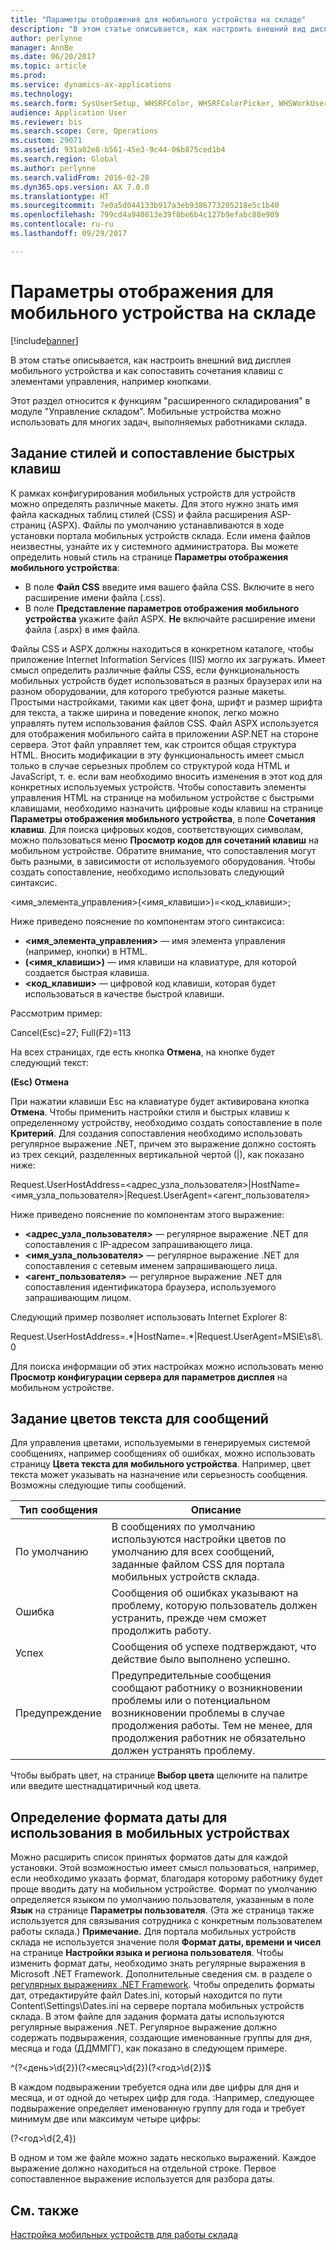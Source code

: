 ```yaml
---
title: "Параметры отображения для мобильного устройства на складе"
description: "В этом статье описывается, как настроить внешний вид дисплея мобильного устройства и как сопоставить сочетания клавиш с элементами управления, например кнопками."
author: perlynne
manager: AnnBe
ms.date: 06/20/2017
ms.topic: article
ms.prod: 
ms.service: dynamics-ax-applications
ms.technology: 
ms.search.form: SysUserSetup, WHSRFColor, WHSRFColorPicker, WHSWorkUserDisplaySettings
audience: Application User
ms.reviewer: bis
ms.search.scope: Core, Operations
ms.custom: 29071
ms.assetid: 931a02e8-b561-45e3-9c44-06b875ced1b4
ms.search.region: Global
ms.author: perlynne
ms.search.validFrom: 2016-02-28
ms.dyn365.ops.version: AX 7.0.0
ms.translationtype: HT
ms.sourcegitcommit: 7e0a5d044133b917a3eb9386773205218e5c1b40
ms.openlocfilehash: 799cd4a940813e39f8be6b4c127b9efabc88e909
ms.contentlocale: ru-ru
ms.lasthandoff: 09/29/2017

---
```


# <a name="warehouse-mobile-device-display-settings"></a>Параметры отображения для мобильного устройства на складе

[!include[banner](../includes/banner.md)]


В этом статье описывается, как настроить внешний вид дисплея мобильного устройства и как сопоставить сочетания клавиш с элементами управления, например кнопками. 

Этот раздел относится к функциям "расширенного складирования" в модуле "Управление складом". Мобильные устройства можно использовать для многих задач, выполняемых работниками склада.

## <a name="specify-styles-and-map-keyboard-shortcuts"></a>Задание стилей и сопоставление быстрых клавиш
К рамках конфигурирования мобильных устройств для устройств можно определять различные макеты. Для этого нужно знать имя файла каскадных таблиц стилей (CSS) и файла расширения ASP-страниц (ASPX). Файлы по умолчанию устанавливаются в ходе установки портала мобильных устройств склада. Если имена файлов неизвестны, узнайте их у системного администратора. Вы можете определить новый стиль на странице **Параметры отображения мобильного устройства**:

-    В поле **Файл CSS** введите имя вашего файла CSS. Включите в него расширение имени файла (.css).
-   В поле **Представление параметров отображения мобильного устройства** укажите файл ASPX. **Не** включайте расширение имени файла (.aspx) в имя файла.

Файлы CSS и ASPX должны находиться в конкретном каталоге, чтобы приложение Internet Information Services (IIS) могло их загружать. Имеет смысл определить различные файлы CSS, если функциональность мобильных устройств будет использоваться в разных браузерах или на разном оборудовании, для которого требуются разные макеты. Простыми настройками, такими как цвет фона, шрифт и размер шрифта для текста, а также ширина и поведение кнопок, легко можно управлять путем использования файлов CSS. Файл ASPX используется для отображения мобильного сайта в приложении ASP.NET на стороне сервера. Этот файл управляет тем, как строится общая структура HTML. Вносить модификации в эту функциональность имеет смысл только в случае серьезных проблем со структурой кода HTML и JavaScript, т. е. если вам необходимо вносить изменения в этот код для конкретных используемых устройств. Чтобы сопоставить элементы управления HTML на странице на мобильном устройстве с быстрыми клавишами, необходимо назначить цифровые коды клавиш на странице **Параметры отображения мобильного устройства**, в поле **Сочетания клавиш**. Для поиска цифровых кодов, соответствующих символам, можно пользоваться меню **Просмотр кодов для сочетаний клавиш** на мобильном устройстве. Обратите внимание, что сопоставления могут быть разными, в зависимости от используемого оборудования. Чтобы создать сопоставление, необходимо использовать следующий синтаксис.

&lt;имя_элемента_управления&gt;(&lt;имя_клавиши&gt;)=&lt;код_клавиши&gt;;

Ниже приведено пояснение по компонентам этого синтаксиса:

-   **&lt;имя_элемента_управления&gt;** — имя элемента управления (например, кнопки) в HTML.
-   **(&lt;имя_клавиши&gt;)** — имя клавиши на клавиатуре, для которой создается быстрая клавиша.
-   **&lt;код_клавиши&gt;** — цифровой код клавиши, которая будет использоваться в качестве быстрой клавиши.

Рассмотрим пример:

Cancel(Esc)=27; Full(F2)=113

На всех страницах, где есть кнопка **Отмена**, на кнопке будет следующий текст:

**(Esc) Отмена**

При нажатии клавиши Esc на клавиатуре будет активирована кнопка **Отмена**. Чтобы применить настройки стиля и быстрых клавиш к определенному устройству, необходимо создать сопоставление в поле **Критерий**. Для создания сопоставления необходимо использовать регулярное выражение .NET, причем это выражение должно состоять из трех секций, разделенных вертикальной чертой (|), как показано ниже:

Request.UserHostAddress=&lt;адрес_узла_пользователя&gt;|HostName=&lt;имя_узла_пользователя&gt;|Request.UserAgent=&lt;агент_пользователя&gt;

Ниже приведено пояснение по компонентам этого выражение:

-   **&lt;адрес_узла_пользователя&gt;** — регулярное выражение .NET для сопоставления с IP-адресом запрашивающего лица.
-   **&lt;имя_узла_пользователя&gt;** — регулярное выражение .NET для сопоставления с сетевым именем запрашивающего лица.
-   **&lt;агент_пользователя&gt;** — регулярное выражение .NET для сопоставления идентификатора браузера, используемого запрашивающим лицом.

Следующий пример позволяет использовать Internet Explorer 8:

Request.UserHostAddress=.\*|HostName=.\*|Request.UserAgent=MSIE\\s8\\.0

Для поиска информации об этих настройках можно использовать меню **Просмотр конфигурации сервера для параметров дисплея** на мобильном устройстве.

## <a name="define-text-colors-for-messages"></a>Задание цветов текста для сообщений
Для управления цветами, используемыми в генерируемых системой сообщениях, например сообщениях об ошибках, можно использовать страницу **Цвета текста для мобильного устройства**. Например, цвет текста может указывать на назначение или серьезность сообщения. Возможны следующие типы сообщений.

| Тип сообщения | Описание                                                                                                                                                                            |
|--------------|----------------------------------------------------------------------------------------------------------------------------------------------------------------------------------------|
| По умолчанию      | В сообщениях по умолчанию используются настройки цветов по умолчанию для всех сообщений, заданные файлом CSS для портала мобильных устройств склада.                                                   |
| Ошибка        | Сообщения об ошибках указывают на проблему, которую пользователь должен устранить, прежде чем сможет продолжить работу.                                                                                             |
| Успех      | Сообщения об успехе подтверждают, что действие было выполнено успешно.                                                                                                                                |
| Предупреждение      | Предупредительные сообщения сообщают работнику о возникновении проблемы или о потенциальном возникновении проблемы в случае продолжения работы. Тем не менее, для продолжения работник не обязательно должен устранять проблему. |

Чтобы выбрать цвет, на странице **Выбор цвета** щелкните на палитре или введите шестнадцатиричный код цвета.

## <a name="define-the-date-format-to-use-on-mobile-devices"></a>Определение формата даты для использования в мобильных устройствах
Можно расширить список принятых форматов даты для каждой установки. Этой возможностью имеет смысл пользоваться, например, если необходимо указать формат, благодаря которому работнику будет проще вводить дату на мобильном устройстве. Формат по умолчанию определяется языком по умолчанию пользователя, указанным в поле **Язык** на странице **Параметры пользователя**. (Эта же страница также используется для связывания сотрудника с конкретным пользователем работы склада.) **Примечание.** Для портала мобильных устройств склада не используется значение поля **Формат даты, времени и чисел** на странице **Настройки языка и региона пользователя**. Чтобы изменить формат даты, необходимо знать регулярные выражения в Microsoft .NET Framework. Дополнительные сведения см. в разделе о [регулярных выражениях .NET Framework](http://go.microsoft.com/fwlink/?LinkId=391260). Чтобы определить форматы дат, отредактируйте файл Dates.ini, который находится по пути Content\\Settings\\Dates.ini на сервере портала мобильных устройств склада. В этом файле для задания формата даты используются регулярные выражения .NET. Регулярное выражение должно содержать подвыражения, создающие именованные группы для дня, месяца и года (ДДММГГ), как показано в следующем примере.

^(?&lt;день&gt;\\d{2})(?&lt;месяц&gt;\\d{2})(?&lt;год&gt;\\d{2})$

В каждом подвыражении требуется одна или две цифры для дня и месяца, и от одной до четырех цифр для года. :Например, следующее подвыражение определяет именованную группу для года и требует минимум две или максимум четыре цифры:

(?&lt;год&gt;\\d{2,4})

В одном и том же файле можно задать несколько выражений. Каждое выражение должно находиться на отдельной строке. Первое сопоставленное выражение используется для разбора даты.

<a name="see-also"></a>См. также
--------

[Настройка мобильных устройств для работы склада](configure-mobile-devices-warehouse.md)




